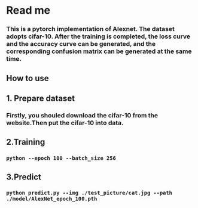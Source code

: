 # Read me

### This is a pytorch implementation of Alexnet. The dataset adopts cifar-10. After the training is completed, the loss curve and the accuracy curve can be generated, and the corresponding confusion matrix can be generated at the same time.

## How to use

## 1. Prepare dataset

### Firstly, you shouled download the cifar-10 from the website.Then put the cifar-10 into data.

## 2.Training

### `python --epoch 100 --batch_size 256`

## 3.Predict

### `python predict.py --img ./test_picture/cat.jpg --path ./model/AlexNet_epoch_100.pth`